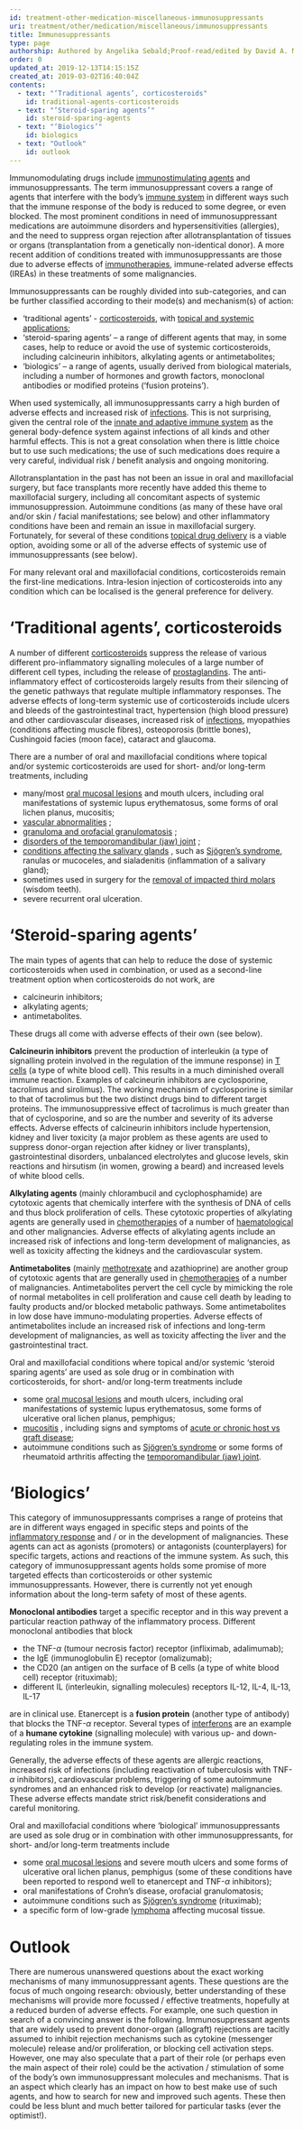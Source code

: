 ```yaml
---
id: treatment-other-medication-miscellaneous-immunosuppressants
uri: treatment/other/medication/miscellaneous/immunosuppressants
title: Immunosuppressants
type: page
authorship: Authored by Angelika Sebald;Proof-read/edited by David A. Mitchell
order: 0
updated_at: 2019-12-13T14:15:15Z
created_at: 2019-03-02T16:40:04Z
contents:
  - text: "‘Traditional agents’, corticosteroids"
    id: traditional-agents-corticosteroids
  - text: "‘Steroid-sparing agents’"
    id: steroid-sparing-agents
  - text: "‘Biologics’"
    id: biologics
  - text: "Outlook"
    id: outlook
---
```


<p>Immunomodulating drugs include <a href="/treatment/other/medication/inflammation/detailed">immunostimulating
        agents</a> and immunosuppressants. The term
    immunosuppressant covers a range of agents that
    interfere with the body’s <a href="/treatment/other/medication/inflammation/more-info">immune
        system</a> in different ways such that the immune
    response of the body is reduced to some degree, or even
    blocked. The most prominent conditions in need of
    immunosuppressant medications are autoimmune disorders
    and hypersensitivities (allergies), and the need to
    suppress organ rejection after allotransplantation of
    tissues or organs (transplantation from a genetically
    non-identical donor). A more recent addition of
    conditions treated with immunosuppressants are those due
    to adverse effects of <a href="/treatment/other/new-developments/immunotherapies/detailed">immunotherapies</a>,
    immune-related adverse effects (IREAs) in these
    treatments of some malignancies.</p>
<p>Immunosuppressants can be roughly divided into
    sub-categories, and can be further classified according
    to their mode(s) and mechanism(s) of action:</p>
<ul>
    <li>‘traditional agents’ - <a href="/treatment/other/medication/inflammation/detailed">corticosteroids</a>,
        with <a href="/treatment/other/medication/delivery">topical
            and systemic applications</a>;</li>
    <li>‘steroid-sparing agents’ – a range of different
        agents that may, in some cases, help to reduce or
        avoid the use of systemic corticosteroids, including
        calcineurin inhibitors, alkylating agents or
        antimetabolites;</li>
    <li>‘biologics’ – a range of agents, usually derived
        from biological materials, including a number of
        hormones and growth factors, monoclonal antibodies
        or modified proteins (‘fusion proteins’).</li>
</ul>
<p>When used systemically, all immunosuppressants carry a
    high burden of adverse effects and increased risk of <a href="/diagnosis/a-z/infection">infections</a>.
    This is not surprising, given the central role of the <a href="/treatment/other/medication/inflammation/more-info">innate
        and adaptive immune system</a> as the general
    body-defence system against infections of all kinds and
    other harmful effects. This is not a great consolation
    when there is little choice but to use such medications;
    the use of such medications does require a very careful,
    individual risk / benefit analysis and ongoing
    monitoring.</p>
<p>Allotransplantation in the past has not been an issue in
    oral and maxillofacial surgery, but face transplants
    more recently have added this theme to maxillofacial
    surgery, including all concomitant aspects of systemic
    immunosuppression. Autoimmune conditions (as many of
    these have oral and/or skin / facial manifestations; see
    below) and other inflammatory conditions have been and
    remain an issue in maxillofacial surgery. Fortunately,
    for several of these conditions <a href="/treatment/other/medication/delivery">topical
        drug delivery</a> is a viable option, avoiding some
    or all of the adverse effects of systemic use of
    immunosuppressants (see below).</p>
<p>For many relevant oral and maxillofacial conditions,
    corticosteroids remain the first-line medications.
    Intra-lesion injection of corticosteroids into any
    condition which can be localised is the general
    preference for delivery.</p>
<h1 id="traditional-agents-corticosteroids">‘Traditional agents’, corticosteroids</h1>
<p>A number of different <a href="/treatment/other/medication/inflammation/detailed">corticosteroids</a>
    suppress the release of various different
    pro-inflammatory signalling molecules of a large number
    of different cell types, including the release of <a href="/treatment/other/medication/miscellaneous/prostaglandins">prostaglandins</a>.
    The anti-inflammatory effect of corticosteroids largely
    results from their silencing of the genetic pathways
    that regulate multiple inflammatory responses. The
    adverse effects of long-term systemic use of
    corticosteroids include ulcers and bleeds of the
    gastrointestinal tract, hypertension (high blood
    pressure) and other cardiovascular diseases, increased
    risk of <a href="/diagnosis-list-infections-level1">infections</a>,
    myopathies (conditions affecting muscle fibres),
    osteoporosis (brittle bones), Cushingoid facies (moon
    face), cataract and glaucoma.</p>
<p>There are a number of oral and maxillofacial conditions
    where topical and/or systemic corticosteroids are used
    for short- and/or long-term treatments, including</p>
<ul>
    <li>many/most <a href="/diagnosis/a-z/oral-mucosal-lesion/detailed">oral
            mucosal lesions</a> and mouth ulcers, including
        oral manifestations of systemic lupus erythematosus,
        some forms of oral lichen planus, mucositis;</li>
    <li><a href="/diagnosis/a-z/vascular-abnormalities">vascular
            abnormalities</a> ;</li>
    <li><a href="/diagnosis/a-z/benign-lump">granuloma
            and orofacial granulomatosis</a> ;</li>
    <li><a href="/diagnosis/a-z/jaw-joint">disorders
            of the temporomandibular (jaw) joint</a> ;</li>
    <li><a href="/diagnosis/a-z/salivary-gland-problems/detailed">conditions
            affecting the salivary glands</a> , such as <a href="/diagnosis/a-z/xerostomia">Sjögren’s
            syndrome</a>, ranulas or mucoceles, and
        sialadenitis (inflammation of a salivary gland);
    </li>
    <li>sometimes used in surgery for the <a href="/treatment/surgery/ectopic-teeth/detailed">removal
            of impacted third molars</a> (wisdom teeth).
    </li>
    <li>severe recurrent oral ulceration.</li>
</ul>
<h1 id="steroid-sparing-agents">‘Steroid-sparing agents’</h1>
<p>The main types of agents that can help to reduce the dose
    of systemic corticosteroids when used in combination, or
    used as a second-line treatment option when
    corticosteroids do not work, are</p>
<ul>
    <li>calcineurin inhibitors;</li>
    <li>alkylating agents;</li>
    <li>antimetabolites.</li>
</ul>
<p>These drugs all come with adverse effects of their own
    (see below).</p>
<p><strong>Calcineurin inhibitors</strong> prevent the
    production of interleukin (a type of signalling protein
    involved in the regulation of the immune response) in <a href="/treatment/other/medication/inflammation/more-info">T
        cells</a> (a type of white blood cell). This results
    in a much diminished overall immune reaction. Examples
    of calcineurin inhibitors are cyclosporine, tacrolimus
    and sirolimus). The working mechanism of cyclosporine is
    similar to that of tacrolimus but the two distinct drugs
    bind to different target proteins. The immunosuppressive
    effect of tacrolimus is much greater than that of
    cyclosporine, and so are the number and severity of its
    adverse effects. Adverse effects of calcineurin
    inhibitors include hypertension, kidney and liver
    toxicity (a major problem as these agents are used to
    suppress donor-organ rejection after kidney or liver
    transplants), gastrointestinal disorders, unbalanced
    electrolytes and glucose levels, skin reactions and
    hirsutism (in women, growing a beard) and increased
    levels of white blood cells.</p>
<p><strong>Alkylating agents</strong> (mainly chlorambucil
    and cyclophosphamide) are cytotoxic agents that
    chemically interfere with the synthesis of DNA of cells
    and thus block proliferation of cells. These cytotoxic
    properties of alkylating agents are generally used in <a href="/treatment/chemotherapy/chemical-principles/detailed">chemotherapies</a>
    of a number of <a href="/diagnosis/a-z/tumour/blood-malignancy">haematological</a>
    and other malignancies. Adverse effects of alkylating
    agents include an increased risk of infections and
    long-term development of malignancies, as well as
    toxicity affecting the kidneys and the cardiovascular
    system.</p>
<p><strong>Antimetabolites</strong> (mainly <a href="/treatment/chemotherapy/chemical-principles/detailed">methotrexate</a>
    and azathioprine) are another group of cytotoxic agents
    that are generally used in <a href="/treatment/chemotherapy/chemical-principles/detailed">chemotherapies</a>
    of a number of malignancies. Antimetabolites pervert the
    cell cycle by mimicking the role of normal metabolites
    in cell proliferation and cause cell death by leading to
    faulty products and/or blocked metabolic pathways. Some
    antimetabolites in low dose have immuno-modulating
    properties. Adverse effects of antimetabolites include
    an increased risk of infections and long-term
    development of malignancies, as well as toxicity
    affecting the liver and the gastrointestinal tract.</p>
<p>Oral and maxillofacial conditions where topical and/or
    systemic ‘steroid sparing agents’ are used as sole drug
    or in combination with corticosteroids, for short-
    and/or long-term treatments include</p>
<ul>
    <li>some <a href="/diagnosis/a-z/oral-mucosal-lesion/detailed">oral
            mucosal lesions</a> and mouth ulcers, including
        oral manifestations of systemic lupus erythematosus,
        some forms of ulcerative oral lichen planus,
        pemphigus;</li>
    <li><a href="/diagnosis/a-z/oral-mucosal-lesion/detailed">mucositis</a>
        , including signs and symptoms of <a href="/diagnosis/a-z/tumour/blood-malignancy/more-info">acute
            or chronic host vs graft disease</a>;</li>
    <li>autoimmune conditions such as <a href="/diagnosis/a-z/xerostomia">Sjögren’s
            syndrome</a> or some forms of rheumatoid
        arthritis affecting the <a href="/diagnosis/a-z/jaw-joint">temporomandibular
            (jaw) joint</a>.</li>
</ul>
<h1 id="biologics">‘Biologics’</h1>
<p>This category of immunosuppressants comprises a range of
    proteins that are in different ways engaged in specific
    steps and points of the <a href="/treatment/other/medication/inflammation/more-info">inflammatory
        response</a> and / or in the development of
    malignancies. These agents can act as agonists
    (promoters) or antagonists (counterplayers) for specific
    targets, actions and reactions of the immune system. As
    such, this category of immunosuppressant agents holds
    some promise of more targeted effects than
    corticosteroids or other systemic immunosuppressants.
    However, there is currently not yet enough information
    about the long-term safety of most of these agents.</p>
<p><strong>Monoclonal antibodies</strong> target a specific
    receptor and in this way prevent a particular reaction
    pathway of the inflammatory process. Different
    monoclonal antibodies that block</p>
<ul>
    <li>the TNF-<i>α</i> (tumour necrosis factor) receptor
        (infliximab, adalimumab);</li>
    <li>the IgE (immunoglobulin E) receptor (omalizumab);
    </li>
    <li>the CD20 (an antigen on the surface of B cells (a
        type of white blood cell) receptor (rituximab);</li>
    <li>different IL (interleukin, signalling molecules)
        receptors IL-12, IL-4, IL-13, IL-17</li>
</ul>
<p>are in clinical use. Etanercept is a <strong>fusion
        protein</strong> (another type of antibody) that
    blocks the TNF-<i>α</i> receptor. Several types of <a href="/treatment/other/medication/miscellaneous/interferon">interferons</a>
    are an example of a <strong>humane cytokine</strong>
    (signalling molecule) with various up- and
    down-regulating roles in the immune system.</p>
<p>Generally, the adverse effects of these agents are
    allergic reactions, increased risk of infections
    (including reactivation of tuberculosis with
    TNF-<i>α</i> inhibitors), cardiovascular problems,
    triggering of some autoimmune syndromes and an enhanced
    risk to develop (or reactivate) malignancies. These
    adverse effects mandate strict risk/benefit
    considerations and careful monitoring.</p>
<p>Oral and maxillofacial conditions where ‘biological’
    immunosuppressants are used as sole drug or in
    combination with other immunosuppressants, for short-
    and/or long-term treatments include</p>
<ul>
    <li>some <a href="/diagnosis/a-z/oral-mucosal-lesion/detailed">oral
            mucosal lesions</a> and severe mouth ulcers and
        some forms of ulcerative oral lichen planus,
        pemphigus (some of these conditions have been
        reported to respond well to etanercept and
        TNF-<i>α</i> inhibitors);</li>
    <li>oral manifestations of Crohn’s disease, orofacial
        granulomatosis;</li>
    <li>autoimmune conditions such as <a href="/diagnosis/a-z/xerostomia">Sjögren’s
            syndrome</a> (rituximab);</li>
    <li>a specific form of low-grade <a href="/diagnosis-list-tumour-hameatological-malignancy-level1">lymphoma</a>
        affecting mucosal tissue.</li>
</ul>
<h1 id="outlook">Outlook</h1>
<p>There are numerous unanswered questions about the exact
    working mechanisms of many immunosuppressant agents.
    These questions are the focus of much ongoing research:
    obviously, better understanding of these mechanisms will
    provide more focussed / effective treatments, hopefully
    at a reduced burden of adverse effects. For example, one
    such question in search of a convincing answer is the
    following. Immunosuppressant agents that are widely used
    to prevent donor-organ (allograft) rejections are
    tacitly assumed to inhibit rejection mechanisms such as
    cytokine (messenger molecule) release and/or
    proliferation, or blocking cell activation steps.
    However, one may also speculate that a part of their
    role (or perhaps even the main aspect of their role)
    could be the activation / stimulation of some of the
    body’s own immunosuppressant molecules and mechanisms.
    That is an aspect which clearly has an impact on how to
    best make use of such agents, and how to search for new
    and improved such agents. These then could be less blunt
    and much better tailored for particular tasks (ever the
    optimist!).</p>
